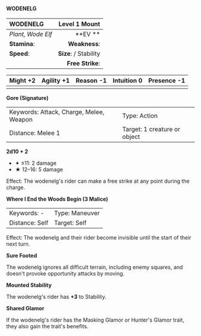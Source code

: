 #### WODENELG

| WODENELG          |      **Level 1 Mount** |
| :---------------- | ---------------------: |
| *Plant, Wode Elf* |            \*\*EV \*\* |
| **Stamina**:      |          **Weakness**: |
| **Speed**:        | **Size**:  / Stability |
|                   |       **Free Strike**: |

| **Might** +2 | **Agility** +1 | **Reason** -1 | **Intuition** 0 | **Presence** -1 |
| ------------ | -------------- | ------------- | --------------- | --------------- |
|              |                |               |                 |                 |

**Gore (Signature)**

|                                         |                              |
| :-------------------------------------- | :--------------------------- |
| Keywords: Attack, Charge, Melee, Weapon | Type: Action                 |
| Distance: Melee 1                       | Target: 1 creature or object |

**2d10 + 2**

- ✦ ≤11: 2 damage
- ★ 12–16: 5 damage

Effect: The wodenelg's rider can make a free strike at any point during the charge.

**Where I End the Woods Begin (3 Malice)**

|                |                |
| :------------- | :------------- |
| Keywords: -    | Type: Maneuver |
| Distance: Self | Target: Self   |

Effect: The wodenelg and their rider become invisible until the start of their next turn.

**Sure Footed**

The wodenelg ignores all difficult terrain, including enemy squares, and doesn't provoke opportunity attacks by moving.

**Mounted Stability**

The wodenelg's rider has **+3** to Stability.

**Shared Glamor**

If the wodenelg's rider has the Masking Glamor or Hunter's Glamor trait, they also gain the trait's benefits.
